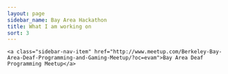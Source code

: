 ```yaml
---
layout: page
sidebar_name: Bay Area Hackathon
title: What I am working on
sort: 3
---
```


    <a class="sidebar-nav-item" href="http://www.meetup.com/Berkeley-Bay-Area-Deaf-Programming-and-Gaming-Meetup/?oc=evam">Bay Area Deaf Programming Meetup</a>
